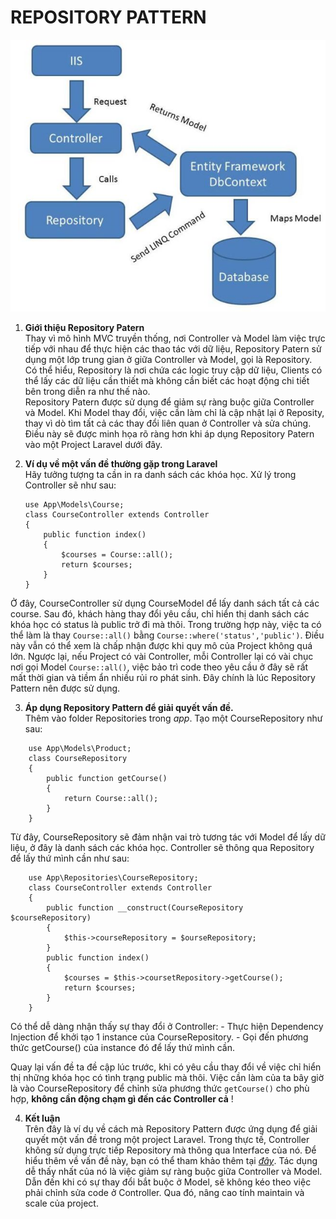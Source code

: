 # REPOSITORY PATTERN

![](repository.jpg)  

1. __Giới thiệu Repository Patern__      
Thay vì mô hình MVC truyền thống, nơi Controller và Model làm  việc trực tiếp với nhau để thực hiện các thao tác với dữ liệu, Repository Patern sử dụng một lớp trung gian ở giữa Controller và Model, gọi là Repository. Có thể hiểu, Repository là nơi chứa các logic truy cập dữ liệu, Clients có thể lấy các dữ liệu cần thiết mà không cần biết các hoạt động chi tiết bên trong diễn ra như thế nào.  
Repository Patern được sử dụng để giảm sự ràng buộc giữa Controller và Model. Khi Model thay đổi, việc cần làm chỉ là cập nhật lại ở Reposity, thay vì dò tìm tất cả các thay đổi liên quan ở Controller và sửa chúng. Điều này sẽ được minh họa rõ ràng hơn khi áp dụng Repository Patern vào một Project Laravel dưới đây.  

2. __Ví dụ về một vấn đề thường gặp trong Laravel__      
Hãy tưởng tượng ta cần in ra danh sách các khóa học. Xử lý trong Controller sẽ như sau:

    ```
    use App\Models\Course;
    class CourseController extends Controller
	{
    	public function index()
    	{
        	$courses = Course::all();
        	return $courses;
    	}
    }	
    ```	

Ở đây, CourseController sử dụng CourseModel để lấy danh sách tất cả các course. Sau đó, khách hàng thay đổi yêu cầu, chỉ hiển thị danh sách các khóa học có status là public trở đi mà thôi. Trong trường hợp này, việc ta có thể làm là thay `Course::all()` bằng `Course::where('status','public')`. Điều này vẫn có thể xem là chấp nhận được khi quy mô của Project không quá lớn. Ngược lại, nếu Project có vài Controller, mỗi Controller lại có vài chục nơi gọi Model `Course::all()`, việc bảo trì code theo yêu cầu ở đây sẽ rất mất thời gian và tiềm ẩn nhiều rủi ro phát sinh. Đây chính là lúc Repository Pattern nên được sử dụng.

3. __Áp dụng Repository Pattern để giải quyết vấn đề.__    
Thêm vào folder Repositories trong *app*. Tạo một CourseRepository như sau: 

```
	use App\Models\Product;
	class CourseRepository
	{
    	public function getCourse()
    	{
        	return Course::all();
    	}
    }
```

Từ đây, CourseRepository sẽ đảm nhận vai trò tương tác với Model để lấy dữ liệu, ở đây là danh sách các khóa học. Controller sẽ thông qua Repository để lấy thứ mình cần như sau:

```
    use App\Repositories\CourseRepository;
    class CourseController extends Controller
	{
		public function __construct(CourseRepository $courseRepository)
    	{
        	$this->courseRepository = $ourseRepository;
    	}
    	public function index()
    	{
        	$courses = $this->coursetRepository->getCourse();
        	return $courses;
    	}
    }	
```

Có thể dễ dàng nhận thấy sự thay đổi ở Controller: 
    - Thực hiện Dependency Injection để khởi tạo 1 instance của CourseRepository.
    - Gọi đến phương thức getCourse() của instance đó để lấy thứ mình cần.

Quay lại vấn đề ta đề cập lúc trước, khi có yêu cầu thay đổi về việc chỉ hiển thị những khóa học có tình trạng public mà thôi. Việc cần làm của ta bây giờ là vào CourseRepository để chỉnh sửa phương thức `getCourse()` cho phù hợp, __không cần động chạm gì đến các Controller cả__ !

4. __Kết luận__  
Trên đây là ví dụ về cách mà Repository Pattern được ứng dụng để giải quyết một vấn đề trong một project Laravel. Trong thực tế, Controller không sử dụng trực tiếp Repository mà thông qua Interface của nó. Để hiểu thêm về vấn đề này, bạn có thể tham khảo thêm tại [*đây*](https://github.com/HuynhTanDuy/Duy-Software-Engineer/tree/master/Laravel%20Architecture%20concepts/Service%20Container).
Tác dụng dễ thấy nhất của nó là việc giảm sự ràng buộc giữa Controller và Model. Dẫn đến khi có sự thay đổi bắt buộc ở Model, sẽ không kéo theo việc phải chỉnh sửa code ở Controller. Qua đó, nâng cao tính maintain và scale của project.










	


